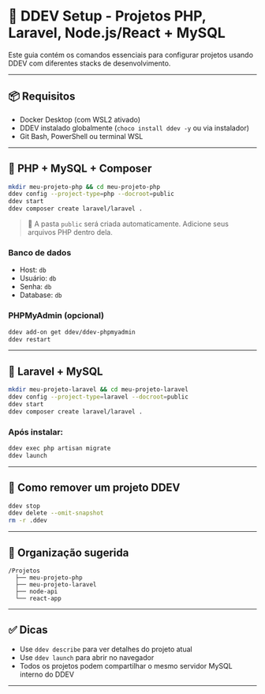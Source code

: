 
# 🐳 DDEV Setup - Projetos PHP, Laravel, Node.js/React + MySQL

Este guia contém os comandos essenciais para configurar projetos usando DDEV com diferentes stacks de desenvolvimento.

---

## 📦 Requisitos

- Docker Desktop (com WSL2 ativado)
- DDEV instalado globalmente (`choco install ddev -y` ou via instalador)
- Git Bash, PowerShell ou terminal WSL

---

## 🔹 PHP + MySQL + Composer

```bash
mkdir meu-projeto-php && cd meu-projeto-php
ddev config --project-type=php --docroot=public
ddev start
ddev composer create laravel/laravel .
```

> 🔧 A pasta `public` será criada automaticamente. Adicione seus arquivos PHP dentro dela.

### Banco de dados

- Host: `db`
- Usuário: `db`
- Senha: `db`
- Database: `db`

### PHPMyAdmin (opcional)

```bash
ddev add-on get ddev/ddev-phpmyadmin
ddev restart
```

---

## 🔹 Laravel + MySQL

```bash
mkdir meu-projeto-laravel && cd meu-projeto-laravel
ddev config --project-type=laravel --docroot=public
ddev start
ddev composer create laravel/laravel .
```

### Após instalar:

```bash
ddev exec php artisan migrate
ddev launch
```

---

## 🧹 Como remover um projeto DDEV

```bash
ddev stop
ddev delete --omit-snapshot
rm -r .ddev
```

---

## 📁 Organização sugerida

```
/Projetos
  ├── meu-projeto-php
  ├── meu-projeto-laravel
  ├── node-api
  └── react-app
```

---

## ✅ Dicas

- Use `ddev describe` para ver detalhes do projeto atual
- Use `ddev launch` para abrir no navegador
- Todos os projetos podem compartilhar o mesmo servidor MySQL interno do DDEV

---
